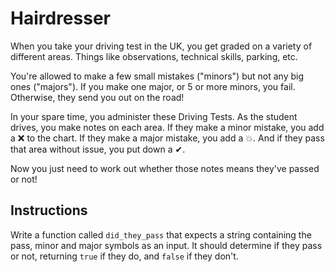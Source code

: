 # Hairdresser

When you take your driving test in the UK, you get graded on a variety of different areas.
Things like observations, technical skills, parking, etc.

You're allowed to make a few small mistakes ("minors") but not any big ones ("majors").
If you make one major, or 5 or more minors, you fail.
Otherwise, they send you out on the road!

In your spare time, you administer these Driving Tests.
As the student drives, you make notes on each area.
If they make a minor mistake, you add a ❌ to the chart.
If they make a major mistake, you add a 💥.
And if they pass that area without issue, you put down a ️✔.

Now you just need to work out whether those notes means they've passed or not!

## Instructions

Write a function called `did_they_pass` that expects a string containing the pass, minor and major symbols as an input.
It should determine if they pass or not, returning `true` if they do, and `false` if they don't.
